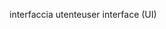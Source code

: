 <span data-ttu-id="dee4c-101">interfaccia utente</span><span class="sxs-lookup"><span data-stu-id="dee4c-101">user interface (UI)</span></span>